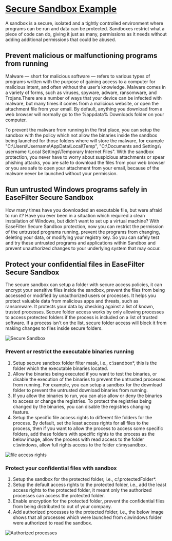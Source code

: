 # [Secure Sandbox Example](https://www.easefilter.com/Forums_Files/Secure-Sandbox.htm)
A sandbox is a secure, isolated and a tightly controlled environment where programs can be run and data can be protected. Sandboxes restrict what a piece of code can do, giving it just as many, permissions as it needs without adding additional permissions that could be abused.

## Prevent malicious or malfunctioning programs from running
Malware — short for malicious software — refers to various types of programs written with the purpose of gaining access to a computer for malicious intent, and often without the user’s knowledge. Malware comes in a variety of forms, such as viruses, spyware, adware, ransomware, and Trojans.There are a number of ways that your device can be infected with malware, but many times it comes from a malicious website, or open the attachment file from your email. By default, anything you download from a web browser will normally go to the %appdata% Downloads folder on your computer.

To prevent the malware from running in the first place, you can setup the sandbox with the policy which not allow the binaries inside the sandbox being launched for those folders where will store the malware, for example "C:\Users\Username\AppData\Local\Temp", "C:\Documents and Settings\ username \Local Settings\Temporary Internet Files". With the sandbox protection, you never have to worry about suspicious attachments or spear phishing attacks, you are safe to download the files from your web browser or you are safe to open your attachment from your email, because of the malware never be launched without your permission.

## Run untrusted Windows programs safely in EaseFilter Secure Sandbox
How many times have you downloaded an executable file, but were afraid to run it? Have you ever been in a situation which required a clean installation of Windows, but didn’t want to set up a virtual machine? With EaseFilter Secure Sandbox protection, now you can restrict the permission of the untrusted programs running, prevent the programs from changing, deleting your data, or modifying your registry key. So you can safely test and try these untrusted programs and applications within Sandbox and prevent unauthorized changes to your underlying system that may occur.

## Protect your confidential files in EaseFilter Secure Sandbox

The secure sandbox can setup a folder with secure access policies, it can encrypt your sensitive files inside the sandbox, prevent the files from being accessed or modified by unauthorized users or processes. It helps you protect valuable data from malicious apps and threats, such as ransomware. It protects your data by checking against a list of known, trusted processes. Secure folder access works by only allowing processes to access protected folders if the process is included on a list of trusted software. If a process isn't on the list, secure folder access will block it from making changes to files inside secure folders.

![Secure Sandbox](https://www.easefilter.com/images/secureSandboxScreenshot.png)

### Prevent or restrict the executable binaries running

1. Setup secure sandbox folder filter mask, i.e., c:\sandbox\*, this is the folder which the executable binaries located.
2. Allow the binaries being executed if you want to test the binaries, or disable the execution of the binaries to prevent the untrusted processes from running. For example, you can setup a sandbox for the download folder to prevent the untrusted download binaries from running.
3. If you allow the binaries to run, you can also allow or deny the binaries to access or change the registries. To protect the registries being changed by the binaries, you can disable the registries changing feature.
4. Setup the specific file access rights to different file folders for the process. By default, set the least access rights for all files to the process, then if you want to allow the process to access some specific folders, add these folders with specific rights to the process as the below image, allow the process with read access to the folder c:\windows, allow full rights access to the folder c:\mysandbox.

![file access rights](https://www.easefilter.com/images/process-file-access-rights.png)

### Protect your confidential files with sandbox

1. Setup the sandbox for the protected folder, i.e., c:\protectedFolder\*.
2. Setup the default access rights to the protected folder, i.e., add the least access rights to the protected folder, it meant only the authorized processes can access the protected folder.
3. Enable encryption for the protected folder, prevent the confidential files from being distributed to out of your company.
4. Add authorized processes to the protected folder, i.e., the below image shows that all processes which were launched from c:\windows folder were authorized to read the sandbox.

![Authorized processes](https://www.easefilter.com/images/AuthorizedProcesses.png)

